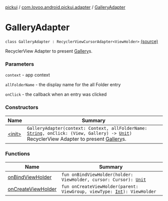 [pickui](../../index.md) / [com.lovoo.android.pickui.adapter](../index.md) / [GalleryAdapter](./index.md)

# GalleryAdapter

`class GalleryAdapter : RecyclerViewCursorAdapter<ViewHolder>` [(source)](https://github.com/lovoo/android-pickpic/blob/master/pickui/pickui/src/main/kotlin/com/lovoo/android/pickui/adapter/GalleryAdapter.kt#L43)

RecyclerView Adapter to present [Gallery](#)s.

### Parameters

`context` - app context

`allFolderName` - the display name for the all Folder entry

`onClick` - the callback when an entry was clicked

### Constructors

| Name | Summary |
|---|---|
| [&lt;init&gt;](-init-.md) | `GalleryAdapter(context: Context, allFolderName: `[`String`](https://kotlinlang.org/api/latest/jvm/stdlib/kotlin/-string/index.html)`, onClick: (View, Gallery) -> `[`Unit`](https://kotlinlang.org/api/latest/jvm/stdlib/kotlin/-unit/index.html)`)`<br>RecyclerView Adapter to present [Gallery](#)s. |

### Functions

| Name | Summary |
|---|---|
| [onBindViewHolder](on-bind-view-holder.md) | `fun onBindViewHolder(holder: ViewHolder, cursor: Cursor): `[`Unit`](https://kotlinlang.org/api/latest/jvm/stdlib/kotlin/-unit/index.html) |
| [onCreateViewHolder](on-create-view-holder.md) | `fun onCreateViewHolder(parent: ViewGroup, viewType: `[`Int`](https://kotlinlang.org/api/latest/jvm/stdlib/kotlin/-int/index.html)`): ViewHolder` |

